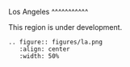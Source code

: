 Los Angeles
^^^^^^^^^^^

This region is under development.

```{eval-rst}
.. figure:: figures/la.png
   :align: center
   :width: 50%

```

